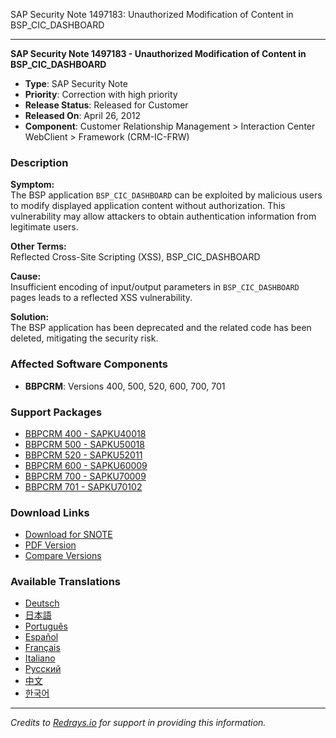 SAP Security Note 1497183: Unauthorized Modification of Content in BSP_CIC_DASHBOARD

---

**SAP Security Note 1497183 - Unauthorized Modification of Content in BSP_CIC_DASHBOARD**

- **Type**: SAP Security Note
- **Priority**: Correction with high priority
- **Release Status**: Released for Customer
- **Released On**: April 26, 2012
- **Component**: Customer Relationship Management > Interaction Center WebClient > Framework (CRM-IC-FRW)

### Description

**Symptom:**  
The BSP application `BSP_CIC_DASHBOARD` can be exploited by malicious users to modify displayed application content without authorization. This vulnerability may allow attackers to obtain authentication information from legitimate users.

**Other Terms:**  
Reflected Cross-Site Scripting (XSS), BSP_CIC_DASHBOARD

**Cause:**  
Insufficient encoding of input/output parameters in `BSP_CIC_DASHBOARD` pages leads to a reflected XSS vulnerability.

**Solution:**  
The BSP application has been deprecated and the related code has been deleted, mitigating the security risk.

### Affected Software Components

- **BBPCRM**: Versions 400, 500, 520, 600, 700, 701

### Support Packages

- [BBPCRM 400 - SAPKU40018](https://me.sap.com/supportpackage/SAPKU40018)
- [BBPCRM 500 - SAPKU50018](https://me.sap.com/supportpackage/SAPKU50018)
- [BBPCRM 520 - SAPKU52011](https://me.sap.com/supportpackage/SAPKU52011)
- [BBPCRM 600 - SAPKU60009](https://me.sap.com/supportpackage/SAPKU60009)
- [BBPCRM 700 - SAPKU70009](https://me.sap.com/supportpackage/SAPKU70009)
- [BBPCRM 701 - SAPKU70102](https://me.sap.com/supportpackage/SAPKU70102)

### Download Links

- [Download for SNOTE](https://notesdownloads.sap.com/note/0040000008861722017)
- [PDF Version](https://userapps.support.sap.com/sap/support/sfm/notes/print/0001497183?language=en-US&token=907715D376BA96CDAC945A027EA112C8)
- [Compare Versions](https://me.sap.com/notesLatestChanges/0001497183/E/diff)

### Available Translations

- [Deutsch](https://me.sap.com/notes/0001497183/D)
- [日本語](https://me.sap.com/notes/0001497183/J)
- [Português](https://me.sap.com/notes/0001497183/P)
- [Español](https://me.sap.com/notes/0001497183/S)
- [Français](https://me.sap.com/notes/0001497183/F)
- [Italiano](https://me.sap.com/notes/0001497183/I)
- [Русский](https://me.sap.com/notes/0001497183/R)
- [中文](https://me.sap.com/notes/0001497183/1)
- [한국어](https://me.sap.com/notes/0001497183/3)

---

*Credits to [Redrays.io](https://redrays.io) for support in providing this information.*